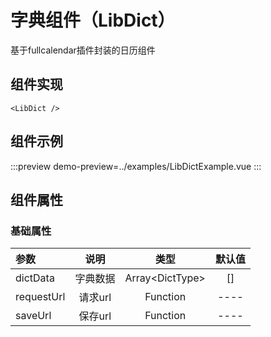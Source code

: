 # 字典组件（LibDict）
基于fullcalendar插件封装的日历组件
## 组件实现

```vue
<LibDict />
```
## 组件示例
:::preview
demo-preview=../examples/LibDictExample.vue
:::
## 组件属性
### 基础属性
| 参数 | 说明 | 类型 | 默认值 | 
| :--- | :-----------: | :---: | :---: |
| dictData | 字典数据 | Array&lt;DictType&gt; | [] |
| requestUrl | 请求url | Function | ---- |
| saveUrl | 保存url | Function | ---- |
